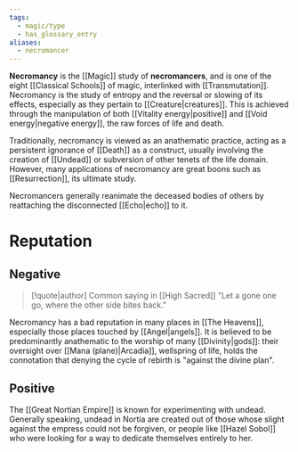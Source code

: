 ```yaml
---
tags:
  - magic/type
  - has_glossary_entry
aliases:
  - necromancer
---
```

**Necromancy** is the [[Magic]] study of **necromancers**, and is one of the eight [[Classical Schools]] of magic, interlinked with [[Transmutation]]. Necromancy is the study of entropy and the reversal or slowing of its effects, especially as they pertain to [[Creature|creatures]]. This is achieved through the manipulation of both [[Vitality energy|positive]] and [[Void energy|negative energy]], the raw forces of life and death.

Traditionally, necromancy is viewed as an anathematic practice, acting as a persistent ignorance of [[Death]] as a construct, usually involving the creation of [[Undead]] or subversion of other tenets of the life domain. However, many applications of necromancy are great boons such as [[Resurrection]], its ultimate study.

Necromancers generally reanimate the deceased bodies of others by reattaching the disconnected [[Echo|echo]] to it.

# Reputation
## Negative
>[!quote|author] Common saying in [[High Sacred]]
>"Let a gone one go, where the other side bites back."

Necromancy has a bad reputation in many places in [[The Heavens]], especially those places touched by [[Angel|angels]]. It is believed to be predominantly anathematic to the worship of many [[Divinity|gods]]: their oversight over [[Mana (plane)|Arcadia]], wellspring of life, holds the connotation that denying the cycle of rebirth is "against the divine plan".

## Positive
The [[Great Nortian Empire]] is known for experimenting with undead. Generally speaking, undead in Nortia are created out of those whose slight against the empress could not be forgiven, or people like [[Hazel Sobol]] who were looking for a way to dedicate themselves entirely to her.